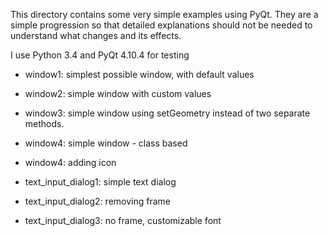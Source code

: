 This directory contains some very simple examples using PyQt.
They are a simple progression so that detailed explanations should
not be needed to understand what changes and its effects.

I use Python 3.4 and PyQt 4.10.4 for testing

* window1: simplest possible window, with default values
* window2: simple window with custom values
* window3: simple window using setGeometry instead of two separate methods.
* window4: simple window - class based
* window4: adding icon

* text_input_dialog1: simple text dialog
* text_input_dialog2: removing frame
* text_input_dialog3: no frame, customizable font

